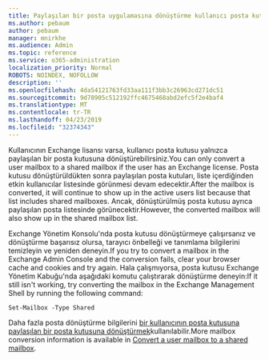```yaml
---
title: Paylaşılan bir posta uygulamasına dönüştürme kullanıcı posta kutusu?
ms.author: pebaum
author: pebaum
manager: mnirkhe
ms.audience: Admin
ms.topic: reference
ms.service: o365-administration
localization_priority: Normal
ROBOTS: NOINDEX, NOFOLLOW
description: ''
ms.openlocfilehash: 4da54121763fd33aa111f3bb3c26963cd271dc51
ms.sourcegitcommit: 9d78905c512192ffc4675468abd2efc5f2e4baf4
ms.translationtype: MT
ms.contentlocale: tr-TR
ms.lasthandoff: 04/23/2019
ms.locfileid: "32374343"
---
```

<span data-ttu-id="202cd-102">Kullanıcının Exchange lisansı varsa, kullanıcı posta kutusu yalnızca paylaşılan bir posta kutusuna dönüştürebilirsiniz.</span><span class="sxs-lookup"><span data-stu-id="202cd-102">You can only convert a user mailbox to a shared mailbox if the user has an Exchange license.</span></span> <span data-ttu-id="202cd-103">Posta kutusu dönüştürüldükten sonra paylaşılan posta kutuları, liste içerdiğinden etkin kullanıcılar listesinde görünmesi devam edecektir.</span><span class="sxs-lookup"><span data-stu-id="202cd-103">After the mailbox is converted, it will continue to show up in the active users list because that list includes shared mailboxes.</span></span> <span data-ttu-id="202cd-104">Ancak, dönüştürülmüş posta kutusu ayrıca paylaşılan posta listesinde görünecektir.</span><span class="sxs-lookup"><span data-stu-id="202cd-104">However, the converted mailbox will also show up in the shared mailbox list.</span></span> 
  
<span data-ttu-id="202cd-105">Exchange Yönetim Konsolu'nda posta kutusu dönüştürmeye çalışırsanız ve dönüştürme başarısız olursa, tarayıcı önbelleği ve tanımlama bilgilerini temizleyin ve yeniden deneyin.</span><span class="sxs-lookup"><span data-stu-id="202cd-105">If you try to convert a mailbox in the Exchange Admin Console and the conversion fails, clear your browser cache and cookies and try again.</span></span> <span data-ttu-id="202cd-106">Hala çalışmıyorsa, posta kutusu Exchange Yönetim Kabuğu'nda aşağıdaki komutu çalıştırarak dönüştürme deneyin:</span><span class="sxs-lookup"><span data-stu-id="202cd-106">If it still isn't working, try converting the mailbox in the Exchange Management Shell by running the following command:</span></span>
  
```
Set-Mailbox -Type Shared
```

<span data-ttu-id="202cd-107">Daha fazla posta dönüştürme bilgilerini [bir kullanıcının posta kutusuna paylaşılan bir posta kutusuna dönüştürmek](https://support.office.com/client/2e122487-e1f5-4f26-ba41-5689249d93ba)kullanılabilir.</span><span class="sxs-lookup"><span data-stu-id="202cd-107">More mailbox conversion information is available in [Convert a user mailbox to a shared mailbox](https://support.office.com/client/2e122487-e1f5-4f26-ba41-5689249d93ba).</span></span>
  
